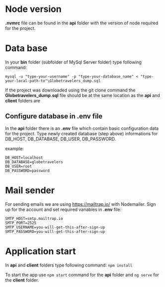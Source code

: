 # Node version

**.nvmrc** file can be found in the **api** folder with the version of node required for the project.

# Data base

In your **bin** folder (subfolder of MySql Server folder) type following command:

```mysql
mysql -u "type-your-username" -p "type-your-database_name" < "type-your-local-path-to"\Globetravelers_dump.sql
```

If the project was downloaded using the git clone command the **Globetravelers_dump.sql** file should be at the same location as the **api** and **client** folders are

## Configure database in .env file

In the **api** folder there is an **.env** file which contain basic configuration data for the project. Type
newly created database (step above) informations for DB_HOST, DB_DATABASE, DB_USER, DB_PASSWORD.

example:

```.env
DB_HOST=localhost
DB_DATABASE=globetravelers
DB_USER=root
DB_PASSWORD=password
```

# Mail sender

For sending emails we are using https://mailtrap.io/ with Nodemailer. Sign up for the account and set required variables in **.env** file:

```.env
SMTP_HOST=smtp.mailtrap.io
SMTP_PORT=2525
SMTP_USERNAME=you-will-get-this-after-sign-up
SMTP_PASSWORD=you-will-get-this-after-sign-up
```

# Application start

In **api** and **client** folders type following command: `npm install`

To start the app use `npm start` command for the **api** folder and `ng serve` for the **client** folder.
